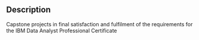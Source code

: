 ## Description
Capstone projects in final satisfaction and fulfilment of the requirements for the IBM Data Analyst Professional Certificate
